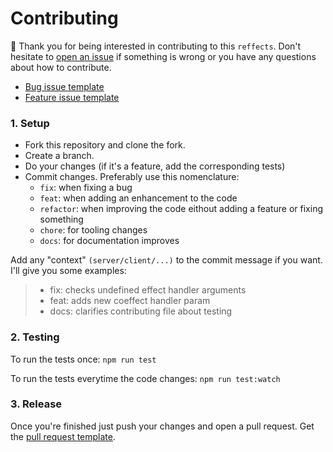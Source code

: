 # Contributing

:tada: Thank you for being interested in contributing to this `reffects`. Don't hesitate to [open an issue] if something is wrong or you have any questions about how to contribute.

* [Bug issue template]
* [Feature issue template]

### 1. Setup

* Fork this repository and clone the fork. 
* Create a branch.
* Do your changes (if it's a feature, add the corresponding tests)
* Commit changes. Preferably use this nomenclature:
  * `fix`: when fixing a bug
  * `feat`: when adding an enhancement to the code 
  * `refactor`: when improving the code eithout adding a feature or fixing something
  * `chore`: for tooling changes
  * `docs`: for documentation improves
  
Add any "context" `(server/client/...)` to the commit message if you want. I'll give you some examples:

> * fix: checks undefined effect handler arguments
> * feat: adds new coeffect handler param
> * docs: clarifies contributing file about testing 
 

### 2. Testing

To run the tests once: `npm run test`

To run the tests everytime the code changes: `npm run test:watch`


### 3. Release

Once you're finished just push your changes and open a pull request. Get the [pull request template].

[open an issue]: https://github.com/trovit/reffects/issues/new
[Bug issue template]: ./bug_report.md
[Feature issue template]: ./feature_request.md
[pull request template]: ./pull_request_template.md